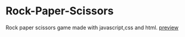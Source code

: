 # Rock-Paper-Scissors
Rock paper scissors game made with javascript,css and html.
[preview](https://rajat4984.github.io/Rock-Paper-Scissors/)
